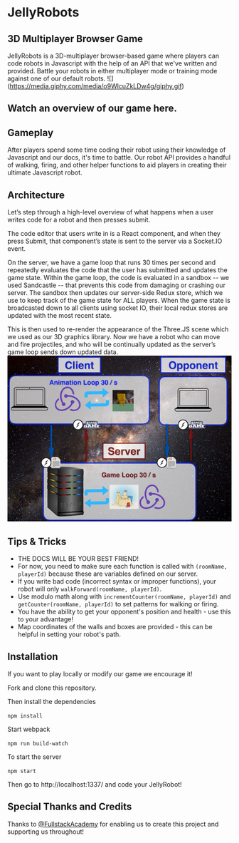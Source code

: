 # JellyRobots

## 3D Multiplayer Browser Game

JellyRobots is a 3D-multiplayer browser-based game where players can code robots in Javascript with the help of an API that we've written and provided.
Battle your robots in either multiplayer mode or training mode against one of our default robots.
![]
(https://media.giphy.com/media/o9WlcuZkLDw4g/giphy.gif)

## Watch an overview of our game here.

## Gameplay

After players spend some time coding their robot using their knowledge of Javascript and our docs, it's time to battle.
Our robot API provides a handful of walking, firing, and other helper functions to aid players in creating their ultimate Javascript robot.

## Architecture

Let’s step through a high-level overview of what happens when a user writes code for a robot and then presses submit.

The code editor that users write in is a React component, and when they press Submit, that component’s state is sent to the server via a Socket.IO event.

On the server, we have a game loop that runs 30 times per second and repeatedly evaluates the code that the user has submitted and updates the game state.
Within the game loop, the code is evaluated in a sandbox -- we used Sandcastle -- that prevents this code from damaging or crashing our server.
The sandbox then updates our server-side Redux store, which we use to keep track of the game state for ALL players.
When the game state is broadcasted down to all clients using socket IO, their local redux stores are updated with the most recent state.

This is then used to re-render the appearance of the Three.JS scene which we used as our 3D graphics library.
Now we have a robot who can move and fire projectiles, and who will be continually updated as the server’s game loop sends down updated data.
![](public/assets/smallArchitecture.png)

## Tips & Tricks
* THE DOCS WILL BE YOUR BEST FRIEND!
* For now, you need to make sure each function is called with `(roomName, playerId)` because these are variables defined on our server.
* If you write bad code (incorrect syntax or improper functions), your robot will only `walkForward(roomName, playerId)`.
* Use modulo math along with `incrementCounter(roomName, playerId)` and `getCounter(roomName, playerId)` to set patterns for walking or firing.
* You have the ability to get your opponent's position and health - use this to your advantage!
* Map coordinates of the walls and boxes are provided - this can be helpful in setting your robot's path.

## Installation

If you want to play locally or modify our game we encourage it!

Fork and clone this repository.

Then install the dependencies

`npm install`

Start webpack

`npm run build-watch`

To start the server

`npm start`

Then go to http://localhost:1337/ and code your JellyRobot!

## Special Thanks and Credits

Thanks to [@FullstackAcademy](https://github.com/FullstackAcademy/) for enabling us to create this project and supporting us throughout!
